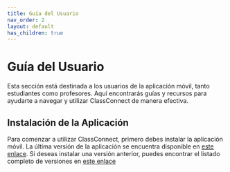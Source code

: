 ```yaml
---
title: Guía del Usuario
nav_order: 2
layout: default
has_children: true
---
```


# Guía del Usuario

Esta sección está destinada a los usuarios de la aplicación móvil, tanto estudiantes como profesores. Aquí encontrarás guías y recursos para ayudarte a navegar y utilizar ClassConnect de manera efectiva.

## Instalación de la Aplicación

Para comenzar a utilizar ClassConnect, primero debes instalar la aplicación móvil. La última versión de la aplicación se encuentra disponible en [este enlace](https://drive.google.com/file/d/1U0RE8y1ZZAs09xHLvlOu1ABoB9AB_Qft/view?usp=drive_link). Si deseas instalar una versión anterior, puedes encontrar el listado completo de versiones en [este enlace](https://drive.google.com/drive/folders/1ZNNe2OGeG5m7FtD-6gwUiyjKAGAuWs5H?usp=drive_link)
